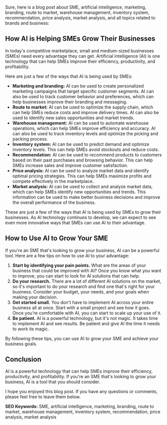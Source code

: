 Sure, here is a blog post about SME, artificial intelligence, marketing, branding, route to market, warehouse management, inventory system, recommendation, price analysis, market analysis, and all topics related to brands and business:

## How AI is Helping SMEs Grow Their Businesses

In today's competitive marketplace, small and medium-sized businesses (SMEs) need every advantage they can get. Artificial intelligence (AI) is one technology that can help SMEs improve their efficiency, productivity, and profitability.

Here are just a few of the ways that AI is being used by SMEs:

* **Marketing and branding:** AI can be used to create personalized marketing campaigns that target specific customer segments. AI can also be used to track customer behavior and preferences, which can help businesses improve their branding and messaging.
* **Route to market:** AI can be used to optimize the supply chain, which can help SMEs reduce costs and improve delivery times. AI can also be used to identify new sales opportunities and market trends.
* **Warehouse management:** AI can be used to automate warehouse operations, which can help SMEs improve efficiency and accuracy. AI can also be used to track inventory levels and optimize the picking and packing process.
* **Inventory system:** AI can be used to predict demand and optimize inventory levels. This can help SMEs avoid stockouts and reduce costs.
* **Recommendation:** AI can be used to recommend products to customers based on their past purchases and browsing behavior. This can help SMEs increase sales and improve customer satisfaction.
* **Price analysis:** AI can be used to analyze market data and identify optimal pricing strategies. This can help SMEs maximize profits and compete effectively in the marketplace.
* **Market analysis:** AI can be used to collect and analyze market data, which can help SMEs identify new opportunities and trends. This information can be used to make better business decisions and improve the overall performance of the business.

These are just a few of the ways that AI is being used by SMEs to grow their businesses. As AI technology continues to develop, we can expect to see even more innovative ways that SMEs can use AI to their advantage.

## How to Use AI to Grow Your SME

If you're an SME that's looking to grow your business, AI can be a powerful tool. Here are a few tips on how to use AI to your advantage:

1. **Start by identifying your pain points.** What are the areas of your business that could be improved with AI? Once you know what you want to improve, you can start to look for AI solutions that can help.
2. **Do your research.** There are a lot of different AI solutions on the market, so it's important to do your research and find one that's right for your business. Consider your budget, your needs, and your goals when making your decision.
3. **Get started small.** You don't have to implement AI across your entire business all at once. Start with a small project and see how it goes. Once you're comfortable with AI, you can start to scale up your use of it.
4. **Be patient.** AI is a powerful technology, but it's not magic. It takes time to implement AI and see results. Be patient and give AI the time it needs to work its magic.

By following these tips, you can use AI to grow your SME and achieve your business goals.

## Conclusion

AI is a powerful technology that can help SMEs improve their efficiency, productivity, and profitability. If you're an SME that's looking to grow your business, AI is a tool that you should consider.

I hope you enjoyed this blog post. If you have any questions or comments, please feel free to leave them below.

**SEO Keywords:** SME, artificial intelligence, marketing, branding, route to market, warehouse management, inventory system, recommendation, price analysis, market analysis